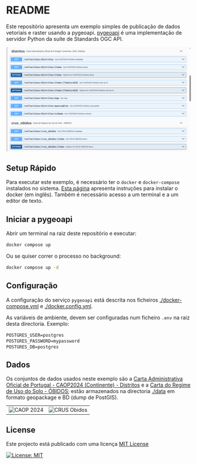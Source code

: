 # README

Este repositório apresenta um exemplo simples de publicação de dados vetoriais e raster usando a pygeoapi. [pygeoapi](https://pygeoapi.io/) é uma implementação de servidor Python da suíte de Standards OGC API.

![Endpoints OGCAPI](endpoints-ogcapi.png)

## Setup Rápido

Para executar este exemplo, é necessário ter o `docker` e `docker-compose` instalados no sistema. 
[Esta página](https://dive.pygeoapi.io/setup/) apresenta instruções para instalar o docker (em inglês). Também é necessário acesso a um terminal e a um editor de texto.

## Iniciar a pygeoapi

Abrir um terminal na raiz deste repositório e executar:

```bash
docker compose up
```

Ou se quiser correr o processo no background:

```bash
docker compose up -d
```

## Configuração

A configuração do serviço `pygeoapi` está descrita nos ficheiros [./docker-compose.yml](./docker-compose.yml) e [./docker.config.yml](./docker.config.yml).

As variáveis de ambiente, devem ser configuradas num ficheiro `.env` na raiz desta directoria. Exemplo:

```
POSTGRES_USER=postgres
POSTGRES_PASSWORD=mypassword
POSTGRES_DB=postgres
```

## Dados

Os conjuntos de dados usados neste exemplo são a [Carta Administrativa Oficial de Portugal - CAOP2024 (Continente) - Distritos](https://snig.dgterritorio.gov.pt/rndg/srv/por/catalog.search#/metadata/198497815bf647ecaa990c34c42e932e) e a [Carta do Regime de Uso do Solo - ÓBIDOS](https://snig.dgterritorio.gov.pt/rndg/srv/por/catalog.search#/metadata/517c5023-04cc-47a4-99f7-bb32814dd62f); estão armazenados na directoria [./data]([./data]) em formato geopackage e BD (dump de PostGIS).

<!-- As tiles vetoriais contidas em [./data/tiles/](./data/tiles) foram geradas com o seguinte comando (a partir da raiz desta directoria):
/
```bash
docker run -it --rm -v $(pwd)/data:/data emotionalcities/tippecanoe \
tippecanoe -r1 -pk -pf --output-to-directory=/data/tiles/ --force --maximum-zoom=11 \
--extend-zooms-if-still-dropping --no-tile-compression /data/cont_distritos.geojson
``` -->
<!-- ![CAOP 2024](caop2024.png) -->

<table>
    <tr>
        <td><img src="caop2024.png" alt="CAOP 2024"></td>
        <td><img src="crus-obidos.png" alt="CRUS Obidos"></td>
    </tr>
</table>

## License

Este projecto está publicado com uma licença [MIT License](./LICENSE)

[![License: MIT](https://img.shields.io/badge/License-MIT-yellow.svg)](https://opensource.org/licenses/MIT)